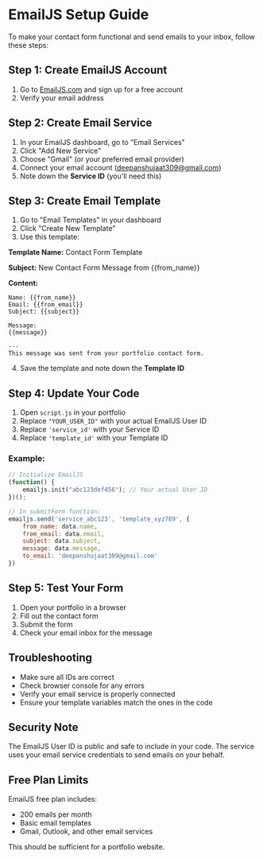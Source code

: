 # EmailJS Setup Guide

To make your contact form functional and send emails to your inbox, follow these steps:

## Step 1: Create EmailJS Account

1. Go to [EmailJS.com](https://www.emailjs.com/) and sign up for a free account
2. Verify your email address

## Step 2: Create Email Service

1. In your EmailJS dashboard, go to "Email Services"
2. Click "Add New Service"
3. Choose "Gmail" (or your preferred email provider)
4. Connect your email account (deepanshujaat309@gmail.com)
5. Note down the **Service ID** (you'll need this)

## Step 3: Create Email Template

1. Go to "Email Templates" in your dashboard
2. Click "Create New Template"
3. Use this template:

**Template Name:** Contact Form Template

**Subject:** New Contact Form Message from {{from_name}}

**Content:**
```
Name: {{from_name}}
Email: {{from_email}}
Subject: {{subject}}

Message:
{{message}}

---
This message was sent from your portfolio contact form.
```

4. Save the template and note down the **Template ID**

## Step 4: Update Your Code

1. Open `script.js` in your portfolio
2. Replace `"YOUR_USER_ID"` with your actual EmailJS User ID
3. Replace `'service_id'` with your Service ID
4. Replace `'template_id'` with your Template ID

### Example:
```javascript
// Initialize EmailJS
(function() {
    emailjs.init("abc123def456"); // Your actual User ID
})();

// In submitForm function:
emailjs.send('service_abc123', 'template_xyz789', {
    from_name: data.name,
    from_email: data.email,
    subject: data.subject,
    message: data.message,
    to_email: 'deepanshujaat309@gmail.com'
})
```

## Step 5: Test Your Form

1. Open your portfolio in a browser
2. Fill out the contact form
3. Submit the form
4. Check your email inbox for the message

## Troubleshooting

- Make sure all IDs are correct
- Check browser console for any errors
- Verify your email service is properly connected
- Ensure your template variables match the ones in the code

## Security Note

The EmailJS User ID is public and safe to include in your code. The service uses your email service credentials to send emails on your behalf.

## Free Plan Limits

EmailJS free plan includes:
- 200 emails per month
- Basic email templates
- Gmail, Outlook, and other email services

This should be sufficient for a portfolio website. 